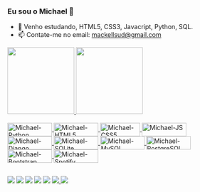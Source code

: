 ### Eu sou o Michael 👋

<!-- - 🔭 No momento não trabalho diretamento com desenvolvimento, mas estou buscando oportunidades na área de desenvolvimento Front-end 👨‍💻 -->
- 🌱 Venho estudando, HTML5, CSS3, Javacript, Python, SQL.
- 📫 Contate-me no email: mackellsud@gmail.com

<div>
  <a href="https://github.com/michaelmdrs">
  <img height="150em" src="https://github-readme-stats.vercel.app/api?username=michaelmdrs&show_icons=true&theme=dracula&include_all_commits=true&count_private=true"/>
  <img height="150em" src="https://github-readme-stats.vercel.app/api/top-langs/?username=michaelmdrs&layout=compact&langs_count=7&theme=dracula"/>
</div>
<div style="display: inline_block"><br>
  <img align="center" alt="Michael-Python" height="30" width="100" src="https://img.shields.io/badge/Python-3776AB?style=for-the-badge&logo=python&logoColor=white">
  <img align="center" alt="Michael-HTML5" height="30" width="100" src="https://img.shields.io/badge/HTML5-E34F26?style=for-the-badge&logo=html5&logoColor=white">
  <img align="center" alt="Michael-CSS5" height="30" width="90" src="https://img.shields.io/badge/CSS3-1572B6?style=for-the-badge&logo=css3&logoColor=whitee">
  <img align="center" alt="Michael-JS" height="30" width="100" src="https://img.shields.io/badge/JavaScript-F7DF1E?style=for-the-badge&logo=javascript&logoColor=black">
  
  <img align="center" alt="Michael-Django" height="30" width="100" src="https://img.shields.io/badge/Django-092E20?style=for-the-badge&logo=django&logoColor=white">
  <img align="center" alt="Michael-SQLite" height="30" width="100" src="https://img.shields.io/badge/SQLite-07405E?style=for-the-badge&logo=sqlite&logoColor=white">
   <img align="center" alt="Michael-MySQL" height="30" width="100" src="https://img.shields.io/badge/MySQL-00000F?style=for-the-badge&logo=mysql&logoColor=white">
  <img align="center" alt="Michael-PostgreSQL" height="30" width="100" src="https://img.shields.io/badge/PostgreSQL-316192?style=for-the-badge&logo=postgresql&logoColor=white">
  <img align="center" alt="Michael-Bootstrap" height="30" width="100" src="https://img.shields.io/badge/Bootstrap-563D7C?style=for-the-badge&logo=bootstrap&logoColor=white">
  <img align="center" alt="Michael-Spotify" height="30" width="100" src="https://img.shields.io/badge/Spotify-1ED760?&style=for-the-badge&logo=spotify&logoColor=white">
</div>
  
##
<div>
 <a href="https://t.me/mackellroot" target="_blank"><img src="https://img.shields.io/badge/Telegram-2CA5E0?style=for-the-badge&logo=telegram&logoColor=white" target="_blank"></a>
 <a href="https://www.twitter.com/Mackellsud" target="_blank"><img src="https://img.shields.io/badge/Twitter-1DA1F2?style=for-the-badge&logo=twitter&logoColor=white" target="_blank"></a>
 <a href="https://www.instagram.com/mackellsud" target="_blank"><img src="https://img.shields.io/badge/-Instagram-%23E4405F?style=for-the-badge&logo=instagram&logoColor=white" target="_blank"></a>
 <a href="https://www.linkedin.com/in/michael-santos-d/" target="_blank"><img src="https://img.shields.io/badge/-LinkedIn-%230077B5?style=for-the-badge&logo=linkedin&logoColor=white" target="_blank"></a> 
 <a href = "mailto:mackellsud@gmail.com"><img src="https://img.shields.io/badge/Gmail-D14836?style=for-the-badge&logo=gmail&logoColor=white" target="_blank"></a>
 <a href="#" target="_blank"><img src="https://img.shields.io/badge/Discord-7289DA?style=for-the-badge&logo=discord&logoColor=white" target="_blank">     </a>
 <a href="https://linuxmint.com/download.php" target="_blank"><img src="https://img.shields.io/badge/Linux_Mint-87CF3E?style=for-the-badge&logo=linux-mint&logoColor=white"></a>
</div>


<!--
**Mackellsud/mackellsud** is a ✨ _special_ ✨ repository because its `README.md` (this file) appears on your GitHub profile.

Here are some ideas to get you started:

- 
- 
- 👯 I’m looking to collaborate on ...
- 🤔 I’m looking for help with ...
- 💬 Ask me about 🐱‍👤...
- 📫 Contate-me no email: mackellsud@gmail.com
- 😄 Pronouns: ele/dele
- ⚡ Fun fact: Fui rejeitado de uma entrevista para estágio por não saber Assembly. 🤔
-->

